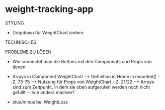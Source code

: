 # weight-tracking-app

STYLING

- Dropdown für WeightChart ändern

TECHNISCHES

PROBLEME ZU LÖSEN

- Wie connectet man die Buttons mit den Components und Props von denen
- Arrays in Component WeightChart
  --> Definition in Home in mounted() - Z. 73-75
  --> Nutzung für Props von WeightChart - Z. 21/22
  --> Arrays sind zum Zeitpunkt, in dem sie oben aufgerufen werden noch nicht gefüllt -- wie anders machen?

- plus/minus bei WeightLoss
